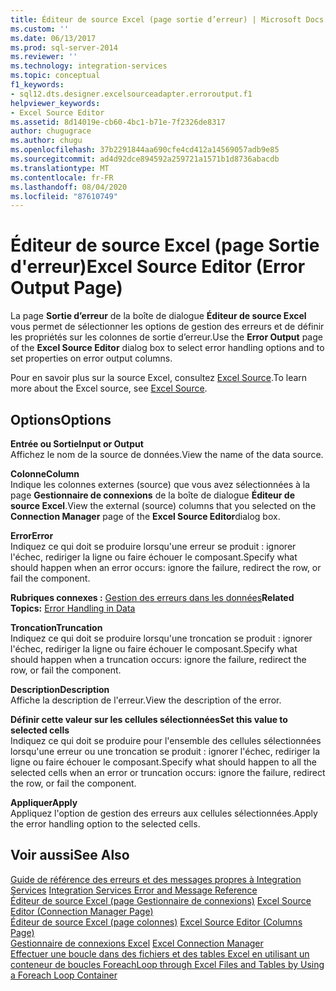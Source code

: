 ```yaml
---
title: Éditeur de source Excel (page sortie d’erreur) | Microsoft Docs
ms.custom: ''
ms.date: 06/13/2017
ms.prod: sql-server-2014
ms.reviewer: ''
ms.technology: integration-services
ms.topic: conceptual
f1_keywords:
- sql12.dts.designer.excelsourceadapter.erroroutput.f1
helpviewer_keywords:
- Excel Source Editor
ms.assetid: 8d14019e-cb60-4bc1-b71e-7f2326de8317
author: chugugrace
ms.author: chugu
ms.openlocfilehash: 37b2291844aa690cfe4cd412a14569057adb9e85
ms.sourcegitcommit: ad4d92dce894592a259721a1571b1d8736abacdb
ms.translationtype: MT
ms.contentlocale: fr-FR
ms.lasthandoff: 08/04/2020
ms.locfileid: "87610749"
---
```

# <a name="excel-source-editor-error-output-page"></a><span data-ttu-id="00c40-102">Éditeur de source Excel (page Sortie d'erreur)</span><span class="sxs-lookup"><span data-stu-id="00c40-102">Excel Source Editor (Error Output Page)</span></span>
  <span data-ttu-id="00c40-103">La page **Sortie d’erreur** de la boîte de dialogue **Éditeur de source Excel** vous permet de sélectionner les options de gestion des erreurs et de définir les propriétés sur les colonnes de sortie d’erreur.</span><span class="sxs-lookup"><span data-stu-id="00c40-103">Use the **Error Output** page of the **Excel Source Editor** dialog box to select error handling options and to set properties on error output columns.</span></span>  
  
 <span data-ttu-id="00c40-104">Pour en savoir plus sur la source Excel, consultez [Excel Source](data-flow/excel-source.md).</span><span class="sxs-lookup"><span data-stu-id="00c40-104">To learn more about the Excel source, see [Excel Source](data-flow/excel-source.md).</span></span>  
  
## <a name="options"></a><span data-ttu-id="00c40-105">Options</span><span class="sxs-lookup"><span data-stu-id="00c40-105">Options</span></span>  
 <span data-ttu-id="00c40-106">**Entrée ou Sortie**</span><span class="sxs-lookup"><span data-stu-id="00c40-106">**Input or Output**</span></span>  
 <span data-ttu-id="00c40-107">Affichez le nom de la source de données.</span><span class="sxs-lookup"><span data-stu-id="00c40-107">View the name of the data source.</span></span>  
  
 <span data-ttu-id="00c40-108">**Colonne**</span><span class="sxs-lookup"><span data-stu-id="00c40-108">**Column**</span></span>  
 <span data-ttu-id="00c40-109">Indique les colonnes externes (source) que vous avez sélectionnées à la page **Gestionnaire de connexions** de la boîte de dialogue **Éditeur de source Excel**.</span><span class="sxs-lookup"><span data-stu-id="00c40-109">View the external (source) columns that you selected on the **Connection Manager** page of the **Excel Source Editor**dialog box.</span></span>  
  
 <span data-ttu-id="00c40-110">**Error**</span><span class="sxs-lookup"><span data-stu-id="00c40-110">**Error**</span></span>  
 <span data-ttu-id="00c40-111">Indiquez ce qui doit se produire lorsqu'une erreur se produit : ignorer l'échec, rediriger la ligne ou faire échouer le composant.</span><span class="sxs-lookup"><span data-stu-id="00c40-111">Specify what should happen when an error occurs: ignore the failure, redirect the row, or fail the component.</span></span>  
  
 <span data-ttu-id="00c40-112">**Rubriques connexes :** [Gestion des erreurs dans les données](data-flow/error-handling-in-data.md)</span><span class="sxs-lookup"><span data-stu-id="00c40-112">**Related Topics:** [Error Handling in Data](data-flow/error-handling-in-data.md)</span></span>  
  
 <span data-ttu-id="00c40-113">**Troncation**</span><span class="sxs-lookup"><span data-stu-id="00c40-113">**Truncation**</span></span>  
 <span data-ttu-id="00c40-114">Indiquez ce qui doit se produire lorsqu'une troncation se produit : ignorer l'échec, rediriger la ligne ou faire échouer le composant.</span><span class="sxs-lookup"><span data-stu-id="00c40-114">Specify what should happen when a truncation occurs: ignore the failure, redirect the row, or fail the component.</span></span>  
  
 <span data-ttu-id="00c40-115">**Description**</span><span class="sxs-lookup"><span data-stu-id="00c40-115">**Description**</span></span>  
 <span data-ttu-id="00c40-116">Affiche la description de l'erreur.</span><span class="sxs-lookup"><span data-stu-id="00c40-116">View the description of the error.</span></span>  
  
 <span data-ttu-id="00c40-117">**Définir cette valeur sur les cellules sélectionnées**</span><span class="sxs-lookup"><span data-stu-id="00c40-117">**Set this value to selected cells**</span></span>  
 <span data-ttu-id="00c40-118">Indiquez ce qui doit se produire pour l'ensemble des cellules sélectionnées lorsqu'une erreur ou une troncation se produit : ignorer l'échec, rediriger la ligne ou faire échouer le composant.</span><span class="sxs-lookup"><span data-stu-id="00c40-118">Specify what should happen to all the selected cells when an error or truncation occurs: ignore the failure, redirect the row, or fail the component.</span></span>  
  
 <span data-ttu-id="00c40-119">**Appliquer**</span><span class="sxs-lookup"><span data-stu-id="00c40-119">**Apply**</span></span>  
 <span data-ttu-id="00c40-120">Appliquez l'option de gestion des erreurs aux cellules sélectionnées.</span><span class="sxs-lookup"><span data-stu-id="00c40-120">Apply the error handling option to the selected cells.</span></span>  
  
## <a name="see-also"></a><span data-ttu-id="00c40-121">Voir aussi</span><span class="sxs-lookup"><span data-stu-id="00c40-121">See Also</span></span>  
 <span data-ttu-id="00c40-122">[Guide de référence des erreurs et des messages propres à Integration Services](../../2014/integration-services/integration-services-error-and-message-reference.md) </span><span class="sxs-lookup"><span data-stu-id="00c40-122">[Integration Services Error and Message Reference](../../2014/integration-services/integration-services-error-and-message-reference.md) </span></span>  
 <span data-ttu-id="00c40-123">[Éditeur de source Excel &#40;page Gestionnaire de connexions&#41;](../../2014/integration-services/excel-source-editor-connection-manager-page.md) </span><span class="sxs-lookup"><span data-stu-id="00c40-123">[Excel Source Editor &#40;Connection Manager Page&#41;](../../2014/integration-services/excel-source-editor-connection-manager-page.md) </span></span>  
 <span data-ttu-id="00c40-124">[Éditeur de source Excel &#40;page colonnes&#41;](../../2014/integration-services/excel-source-editor-columns-page.md) </span><span class="sxs-lookup"><span data-stu-id="00c40-124">[Excel Source Editor &#40;Columns Page&#41;](../../2014/integration-services/excel-source-editor-columns-page.md) </span></span>  
 <span data-ttu-id="00c40-125">[Gestionnaire de connexions Excel](connection-manager/excel-connection-manager.md) </span><span class="sxs-lookup"><span data-stu-id="00c40-125">[Excel Connection Manager](connection-manager/excel-connection-manager.md) </span></span>  
 [<span data-ttu-id="00c40-126">Effectuer une boucle dans des fichiers et des tables Excel en utilisant un conteneur de boucles Foreach</span><span class="sxs-lookup"><span data-stu-id="00c40-126">Loop through Excel Files and Tables by Using a Foreach Loop Container</span></span>](control-flow/foreach-loop-container.md)  
  
  
